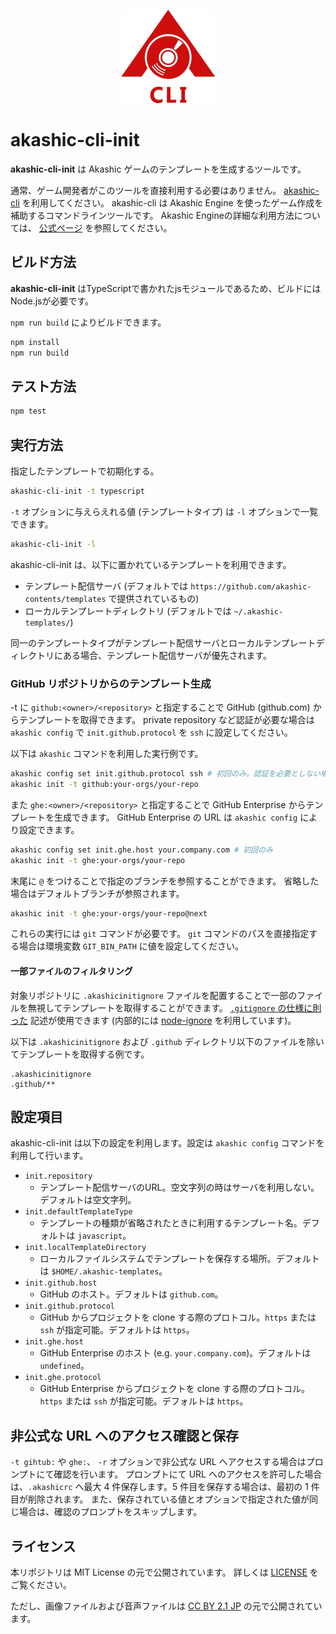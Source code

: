 <p align="center">
<img src="https://github.com/akashic-games/akashic-cli/blob/master/img/akashic-cli.png"/>
</p>

# akashic-cli-init

**akashic-cli-init** は Akashic ゲームのテンプレートを生成するツールです。

通常、ゲーム開発者がこのツールを直接利用する必要はありません。
[akashic-cli](https://github.com/akashic-games/akashic-cli) を利用してください。
akashic-cli は Akashic Engine を使ったゲーム作成を補助するコマンドラインツールです。
Akashic Engineの詳細な利用方法については、 [公式ページ](https://akashic-games.github.io/) を参照してください。

## ビルド方法

**akashic-cli-init** はTypeScriptで書かれたjsモジュールであるため、ビルドにはNode.jsが必要です。

`npm run build` によりビルドできます。

```sh
npm install
npm run build
```

## テスト方法

```sh
npm test
```

## 実行方法

指定したテンプレートで初期化する。

```sh
akashic-cli-init -t typescript
```

`-t` オプションに与えらえれる値 (テンプレートタイプ) は `-l` オプションで一覧できます。

```sh
akashic-cli-init -l
```

akashic-cli-init は、以下に置かれているテンプレートを利用できます。

* テンプレート配信サーバ (デフォルトでは `https://github.com/akashic-contents/templates` で提供されているもの)
* ローカルテンプレートディレクトリ (デフォルトでは `~/.akashic-templates/`)

同一のテンプレートタイプがテンプレート配信サーバとローカルテンプレートディレクトリにある場合、テンプレート配信サーバが優先されます。

### GitHub リポジトリからのテンプレート生成

-t に `github:<owner>/<repository>` と指定することで GitHub (github.com) からテンプレートを取得できます。
private repository など認証が必要な場合は `akashic config` で `init.github.protocol` を `ssh` に設定してください。

以下は `akashic` コマンドを利用した実行例です。

```sh
akashic config set init.github.protocol ssh # 初回のみ。認証を必要としない場合は不要。
akashic init -t github:your-orgs/your-repo
```

また `ghe:<owner>/<repository>` と指定することで GitHub Enterprise からテンプレートを生成できます。
GitHub Enterprise の URL は `akashic config` により設定できます。

```sh
akashic config set init.ghe.host your.company.com # 初回のみ
akashic init -t ghe:your-orgs/your-repo
```

末尾に `@` をつけることで指定のブランチを参照することができます。
省略した場合はデフォルトブランチが参照されます。

```sh
akashic init -t ghe:your-orgs/your-repo@next
```

これらの実行には `git` コマンドが必要です。
`git` コマンドのパスを直接指定する場合は環境変数 `GIT_BIN_PATH` に値を設定してください。

#### 一部ファイルのフィルタリング

対象リポジトリに `.akashicinitignore` ファイルを配置することで一部のファイルを無視してテンプレートを取得することができます。
[`.gitignore` の仕様に則った](https://git-scm.com/docs/gitignore) 記述が使用できます
(内部的には [node-ignore](https://github.com/kaelzhang/node-ignore) を利用しています)。

以下は `.akashicinitignore` および `.github` ディレクトリ以下のファイルを除いてテンプレートを取得する例です。

```
.akashicinitignore
.github/**
```

## 設定項目
akashic-cli-init は以下の設定を利用します。設定は `akashic config` コマンドを利用して行います。
* `init.repository`
  * テンプレート配信サーバのURL。空文字列の時はサーバを利用しない。デフォルトは空文字列。
* `init.defaultTemplateType`
  * テンプレートの種類が省略されたときに利用するテンプレート名。デフォルトは `javascript`。
* `init.localTemplateDirectory`
  * ローカルファイルシステムでテンプレートを保存する場所。デフォルトは `$HOME/.akashic-templates`。
* `init.github.host`
  * GitHub のホスト。デフォルトは `github.com`。
* `init.github.protocol`
  * GitHub からプロジェクトを clone する際のプロトコル。`https` または `ssh` が指定可能。デフォルトは `https`。
* `init.ghe.host`
  * GitHub Enterprise のホスト (e.g. `your.company.com`)。デフォルトは `undefined`。
* `init.ghe.protocol`
  * GitHub Enterprise からプロジェクトを clone する際のプロトコル。`https` または `ssh` が指定可能。デフォルトは `https`。

## 非公式な URL へのアクセス確認と保存
`-t gihtub:` や `ghe:`、 `-r` オプションで非公式な URL へアクセスする場合はプロンプトにて確認を行います。
プロンプトにて URL へのアクセスを許可した場合は、`.akashicrc` へ最大 4 件保存します。5 件目を保存する場合は、最初の 1 件目が削除されます。
また、保存されている値とオプションで指定された値が同じ場合は、確認のプロンプトをスキップします。

## ライセンス
本リポジトリは MIT License の元で公開されています。
詳しくは [LICENSE](https://github.com/akashic-games/akashic-cli/blob/master/LICENSE) をご覧ください。

ただし、画像ファイルおよび音声ファイルは
[CC BY 2.1 JP](https://creativecommons.org/licenses/by/2.1/jp/) の元で公開されています。


